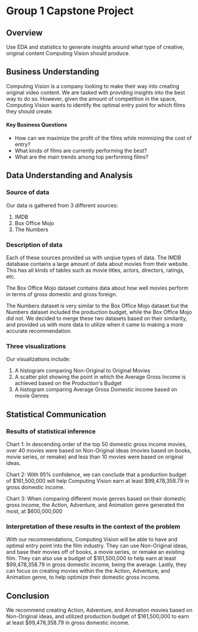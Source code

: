 # Group 1 Capstone Project

## Overview

Use EDA and statistics to generate insights around what type of creative, original content Computing Vision should produce.

## Business Understanding

Computing Vision is a company looking to make their way into creating original video content. We are tasked with providing insights into the best way to do so. However, given the amount of competition in the space, Computing Vision wants to identify the optimal entry point for which films they should create.

#### Key Business Questions

- How can we maximize the profit of the films while minimizing the cost of entry?
- What kinds of films are currently performing the best?
- What are the main trends among top performing films?

## Data Understanding and Analysis

### Source of data

Our data is gathered from 3 different sources:
1. IMDB
2. Box Office Mojo
3. The Numbers

### Description of data

Each of these sources provided us with unqiue types of data. The IMDB database contains a large amount of data about movies from their website. This has all kinds of tables such as movie titles, actors, directors, ratings, etc. 

The Box Office Mojo dataset contains data about how well movies perform in terms of gross domestic and gross foreign.

The Numbers dataset is very similar to the Box Office Mojo dataset but the Numbers dataset included the production budget, while the Box Office Mojo did not. We decided to merge these two datasets based on their similarity, and provided us with more data to utilize when it came to making a more accurate recommendation.

### Three visualizations

Our visualizations include:
1. A histogram comparing Non-Original to Original Movies
2. A scatter plot showing the point in which the Average Gross Income is achieved based on the Production's Budget
3. A histogram comparing Average Gross Domestic income based on movie Genres

## Statistical Communication

### Results of statistical inference

Chart 1:
In descending order of the top 50 domestic gross income movies, over 40 movies were based on Non-Original ideas (movies based on books, movie series, or remake) and less than 10 movies were based on original ideas.

Chart 2:
With 95% confidence, we can conclude that a production budget of $161,500,000 will help Computing Vision earn at least $99,478,358.79 in gross domestic income.

Chart 3:
When comparing different movie genres based on their domestic gross income, the Action, Adventure, and Animation genre generated the most, at $600,000,000

### Interpretation of these results in the context of the problem

With our recommendations, Computing Vision will be able to have and optimal entry point into the film industry. They can use Non-Original ideas, and base their movies off of books, a movie series, or remake an existing film. They can also use a budget of $161,500,000 to help earn at least $99,478,358.79 in gross domestic income, being the average. Lastly, they can focus on creating movies within the the Action, Adventure, and Animation genre, to help optimize their domestic gross income.

## Conclusion

We recommend creating Action, Adventure, and Animation movies based on Non-Original ideas, and utilized production budget of $161,500,000 to earn at least $99,478,358.79 in gross domestic income.